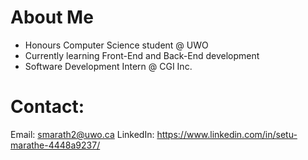 # About Me
- Honours Computer Science student @ UWO
- Currently learning Front-End and Back-End development
- Software Development Intern @ CGI Inc.

# Contact: 
Email: smarath2@uwo.ca
LinkedIn: https://www.linkedin.com/in/setu-marathe-4448a9237/
